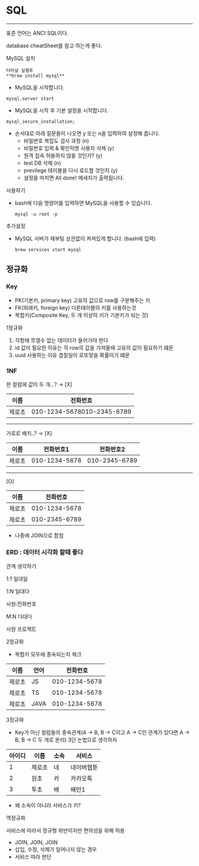 # SQL

---

표준 언어는 ANCI SQL이다.

database cheatSheet를 참고 하는게 좋다.

MySQL 설치

```tsx
터미널 실행후
**brew install mysql**
```

- MySQL을 시작합니다.

```tsx
mysql.server start
```

- MySQL을 시작 후 기본 설정을 시작합니다.

```tsx
mysql_secure_installation;
```

- 순서대로 아래 질문들이 나오면 y 또는 n을 입력하여 설정해 줍니다.
  - 비밀번호 복잡도 검사 과정 (n)
  - 비밀번호 입력 & 확인익명 사용자 삭제 (y)
  - 원격 접속 허용하지 않을 것인가? (y)
  - test DB 삭제 (n)
  - previlege 테이블을 다시 로드할 것인지 (y)
  - 설정을 마치면 All done! 메세지가 출력됩니다.

사용하기

- bash에 다음 명령어를 입력하면 MySQL을 사용할 수 있습니다.
  ```tsx
  mysql -u root -p
  ```

추가설정

- MySQL 서버가 재부팅 상관없이 켜져있게 합니다. (bash에 입력)
  ```tsx
  brew services start mysql
  ```

## 정규화

### Key

- PK(기본키, primary key) 고유의 값으로 row를 구분해주는 키
- FK(외래키, foreign key) 다른테이블의 키를 사용하는것
- 복합키(Composite Key, 두 개 이상의 키가 기본키가 되는 것)

1정규화

1. 각항에 쪼갤수 없는 데이터가 들어가야 한다
2. id 값이 필요한 이유는 각 row의 값을 가져올때 고유의 값이 필요하기 떄문
3. uuid 사용하는 이유 겹칠일이 로또맞을 확률이기 떄문

### 1NF

한 컬럼에 값이 두 개...? → [X]

| 이름   | 전화번호                   |
| ------ | -------------------------- |
| 제로초 | 010-1234-5678010-2345-6789 |

---

가로로 배치..? → [X]

| 이름   | 전화번호1     | 전화번호2     |
| ------ | ------------- | ------------- |
| 제로초 | 010-1234-5678 | 010-2345-6789 |

---

[O]

| 이름   | 전화번호      |
| ------ | ------------- |
| 제로초 | 010-1234-5678 |
| 제로초 | 010-2345-6789 |

- 나중에 JOIN으로 합침

### ERD : 데이터 시각화 할때 좋다

관계 생각하기

1:1 일대일

1:N 일대다

사원:전화번호

M:N 다대다

사원 프로젝트

2정규화

- 복합키 모두에 종속되는지 체크

| 이름   | 언어 | 전화번호      |
| ------ | ---- | ------------- |
| 제로초 | JS   | 010-1234-5678 |
| 제로초 | TS   | 010-1234-5678 |
| 제로초 | JAVA | 010-1234-5678 |

3정규화

- Key가 아닌 컬럼들의 종속관계(A -> B, B -> C이고 A -> C인 관계가 있다면 A -> B, B -> C 두 개로 분리) 3단 논법으로 생각하자

| 아이디 | 이름   | 소속 | 서비스     |
| ------ | ------ | ---- | ---------- |
| 1      | 제로초 | 네   | 네이버웹툰 |
| 2      | 원초   | 카   | 카카오톡   |
| 3      | 투초   | 배   | 배민1      |

- 왜 소속이 아니라 서비스가 키?

역정규화

서비스에 따라서 정규형 위반이지만 편의성을 위해 허용

- JOIN, JOIN, JOIN
- 삽입, 수정, 삭제가 일어나지 않는 경우
- 서비스 따라 판단

